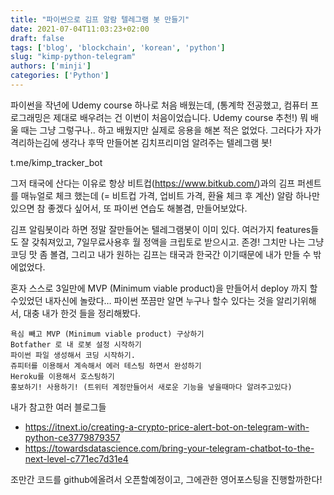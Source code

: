 ```yaml
---
title: "파이썬으로 김프 알람 텔레그램 봇 만들기"
date: 2021-07-04T11:03:23+02:00
draft: false
tags: ['blog', 'blockchain', 'korean', 'python'] 
slug: "kimp-python-telegram"
authors: ['minji']
categories: ['Python']
---
```



파이썬을 작년에 Udemy course 하나로 처음 배웠는데, (통계학 전공했고, 컴퓨터 프로그래밍은 제대로 배우려는 건 이번이 처음이었습니다. Udemy course 추천!) 뭐 배울 때는 그냥 그렇구나.. 하고 배웠지만 실제로 응용을 해본 적은 없었다. 그러다가 자가격리하는김에 생각나 후딱 만들어본 김치프리미엄 알려주는 텔레그램 봇!

t.me/kimp_tracker_bot

그저 태국에 산다는 이유로 항상 비트컵(https://www.bitkub.com/)과의 김프 퍼센트를 매뉴얼로 체크 했는데 (= 비트컵 가격, 업비트 가격, 환율 체크 후 계산) 알람 하나만 있으면 참 좋겠다 싶어서, 또 파이썬 연습도 해볼겸, 만들어보았다.

김프 알림봇이라 하면 정말 잘만들어논 텔레그램봇이 이미 있다. 여러가지 features들도 잘 갖춰져있고, 7일무료사용후 월 정액을 크립토로 받으시고. 존경! 그치만 나는 그냥 코딩 맛 좀 볼겸, 그리고 내가 원하는 김프는 태국과 한국간 이기때문에 내가 만들 수 밖에없었다.

혼자 스스로 3일만에 MVP (Minimum viable product)을 만들어서 deploy 까지 할 수있었던 내자신에 놀랐다… 파이썬 쪼끔만 알면 누구나 할수 있다는 것을 알리기위해서, 대충 내가 한것 들을 정리해봤다.

    욕심 빼고 MVP (Minimum viable product) 구상하기
    Botfather 로 내 로봇 설정 시작하기
    파이썬 파일 생성해서 코딩 시작하기.
    쥬피터를 이용해서 계속해서 에러 테스팅 하면서 완성하기
    Heroku를 이용해서 호스팅하기
    홍보하기! 사용하기! (트위터 계정만들어서 새로운 기능을 넣을때마다 알려주고있다)

내가 참고한 여러 블로그들

- https://itnext.io/creating-a-crypto-price-alert-bot-on-telegram-with-python-ce3779879357
- https://towardsdatascience.com/bring-your-telegram-chatbot-to-the-next-level-c771ec7d31e4

조만간 코드를 github에올려서 오픈할예정이고, 그에관한 영어포스팅을 진행할까한다!